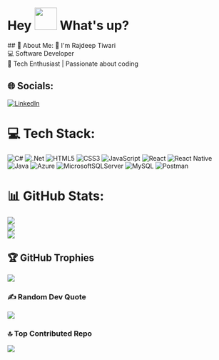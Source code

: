 <h1> Hey <img src="https://emojis.slackmojis.com/emojis/images/1577305505/7373/hand_wave.gif?1577305505" width="50" /> What's up?</h1>
## 💫 About Me:
🌟 I'm Rajdeep Tiwari<br>💻 Software Developer <br>🚀 Tech Enthusiast | Passionate about coding


## 🌐 Socials:
[![LinkedIn](https://img.shields.io/badge/LinkedIn-%230077B5.svg?logo=linkedin&logoColor=white)](https://linkedin.com/in/rajdeep-tiwari-5b3833212) 

# 💻 Tech Stack:
![C#](https://img.shields.io/badge/c%23-%23239120.svg?style=for-the-badge&logo=c-sharp&logoColor=white) ![.Net](https://img.shields.io/badge/.NET-5C2D91?style=for-the-badge&logo=.net&logoColor=white) ![HTML5](https://img.shields.io/badge/html5-%23E34F26.svg?style=for-the-badge&logo=html5&logoColor=white) ![CSS3](https://img.shields.io/badge/css3-%231572B6.svg?style=for-the-badge&logo=css3&logoColor=white) ![JavaScript](https://img.shields.io/badge/javascript-%23323330.svg?style=for-the-badge&logo=javascript&logoColor=%23F7DF1E) ![React](https://img.shields.io/badge/react-%2320232a.svg?style=for-the-badge&logo=react&logoColor=%2361DAFB) ![React Native](https://img.shields.io/badge/react_native-%2320232a.svg?style=for-the-badge&logo=react&logoColor=%2361DAFB) ![Java](https://img.shields.io/badge/java-%23ED8B00.svg?style=for-the-badge&logo=java&logoColor=white) ![Azure](https://img.shields.io/badge/azure-%230072C6.svg?style=for-the-badge&logo=azure-devops&logoColor=white) ![MicrosoftSQLServer](https://img.shields.io/badge/Microsoft%20SQL%20Sever-CC2927?style=for-the-badge&logo=microsoft%20sql%20server&logoColor=white) ![MySQL](https://img.shields.io/badge/mysql-%2300f.svg?style=for-the-badge&logo=mysql&logoColor=white) ![Postman](https://img.shields.io/badge/Postman-FF6C37?style=for-the-badge&logo=postman&logoColor=white)
# 📊 GitHub Stats:
![](https://github-readme-stats.vercel.app/api?username=rdt29&theme=dark&hide_border=false&include_all_commits=true&count_private=true)<br/>
![](https://github-readme-streak-stats.herokuapp.com/?user=rdt29&theme=dark&hide_border=false)<br/>
![](https://github-readme-stats.vercel.app/api/top-langs/?username=rdt29&theme=dark&hide_border=false&include_all_commits=true&count_private=true&layout=compact)

## 🏆 GitHub Trophies
![](https://github-profile-trophy.vercel.app/?username=rdt29&theme=radical&no-frame=true&no-bg=false&margin-w=4)

### ✍️ Random Dev Quote
![](https://quotes-github-readme.vercel.app/api?type=horizontal&theme=radical)

### 🔝 Top Contributed Repo
![](https://github-contributor-stats.vercel.app/api?username=rdt29&limit=5&theme=dark&combine_all_yearly_contributions=true)


